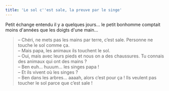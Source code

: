 ```yaml
---
title: 'Le sol c''est sale, la preuve par le singe'
---
```


Petit échange entendu il y a quelques jours… le petit bonhomme comptait moins d'années que les doigts d'une main…

<!-- more -->

> – Chéri, ne mets pas les mains par terre, c’est sale. Personne ne touche le sol comme ça.  
> – Mais papa, les animaux ils touchent le sol.  
> – Oui, mais avec leurs pieds et nous on a des chaussures. Tu connais des animaux qui ont des mains&nbsp;?  
> – Ben euh… huuum… les singes papa&nbsp;!  
> – Et ils vivent où les singes&nbsp;?  
> – Ben dans les arbres… aaaah, alors c’est pour ça&nbsp;! Ils veulent pas toucher le sol parce que c’est sale&nbsp;!
